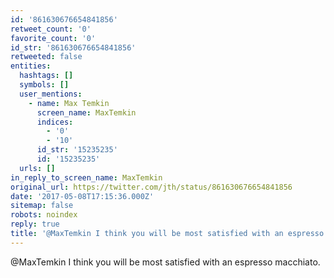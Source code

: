 ```yaml
---
id: '861630676654841856'
retweet_count: '0'
favorite_count: '0'
id_str: '861630676654841856'
retweeted: false
entities:
  hashtags: []
  symbols: []
  user_mentions:
    - name: Max Temkin
      screen_name: MaxTemkin
      indices:
        - '0'
        - '10'
      id_str: '15235235'
      id: '15235235'
  urls: []
in_reply_to_screen_name: MaxTemkin
original_url: https://twitter.com/jth/status/861630676654841856
date: '2017-05-08T17:15:36.000Z'
sitemap: false
robots: noindex
reply: true
title: '@MaxTemkin I think you will be most satisfied with an espresso macchiato.'
---
```


@MaxTemkin I think you will be most satisfied with an espresso macchiato.